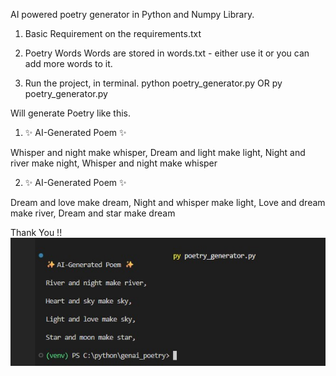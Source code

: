 AI powered poetry generator in Python and Numpy Library.

1. Basic Requirement
   on the requirements.txt

2. Poetry Words
   Words are stored in words.txt - either use it or you can add more words to it.

3. Run the project, in terminal.
   python poetry_generator.py OR py poetry_generator.py

Will generate Poetry like this.

1. ✨ AI-Generated Poem ✨

Whisper and night make whisper,
Dream and light make light,
Night and river make night,
Whisper and night make whisper

2. ✨ AI-Generated Poem ✨

Dream and love make dream,
Night and whisper make light,
Love and dream make river,
Dream and star make dream

Thank You !!
![AI Poetry Example](poem-example.jpg) 
